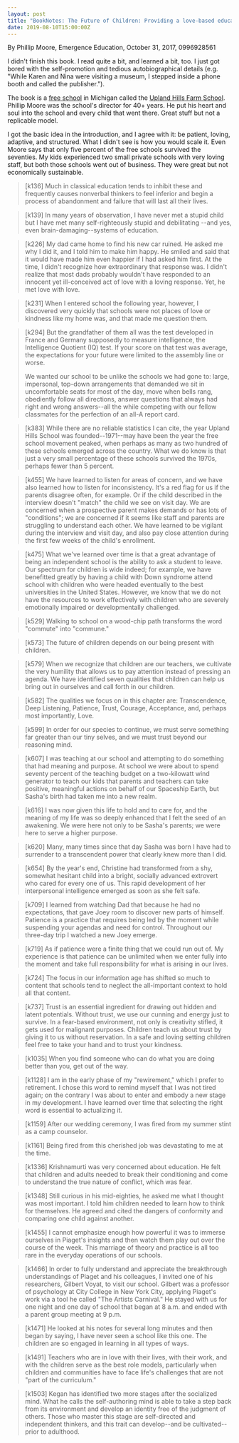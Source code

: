 ```yaml
---
layout: post
title: "BookNotes: The Future of Children: Providing a love-based education for every child"
date: 2019-08-10T15:00:00Z
---
```

By Phillip Moore, Emergence Education, October 31, 2017, 0996928561

I didn't finish this book. I read quite a bit, and learned a bit,
too. I just got bored with the self-promotion and tedious
autobiographical details (e.g. "While Karen and Nina were visiting a
museum, I stepped inside a phone booth and called the
publisher.").

The book is a [free school](http://n99.us/mam)
in Michigan called the [Upland Hills Farm School](http://n99.us/fuk).
Phillip Moore was the
school's director for 40+ years. He put his heart and soul into the
school and every child that went there. Great stuff but not a
replicable model.

I got the basic idea in the introduction, and I agree with it: be
patient, loving, adaptive, and structured. What I didn't see is how
you would scale it. Even Moore says that only five percent of the free
schools survived the seventies. My kids experienced two small private
schools with very loving staff, but both those schools went out of
business. They were great but not economically sustainable.

> [k136] Much in classical education tends to inhibit these and frequently
> causes nonverbal thinkers to feel inferior and begin a process of
> abandonment and failure that will last all their lives.

> [k139] In many years of observation, I have never met a stupid child but
> I have met many self-righteously stupid and debilitating --and yes, even
> brain-damaging--systems of education.

> [k226] My dad came home to find his new car ruined. He asked me why I did
> it, and I told him to make him happy. He smiled and said that it would
> have made him even happier if I had asked him first. At the time, I
> didn't recognize how extraordinary that response was. I didn't realize
> that most dads probably wouldn't have responded to an innocent yet
> ill-conceived act of love with a loving response. Yet, he met love with
> love.

> [k231] When I entered school the following year, however, I discovered
> very quickly that schools were not places of love or kindness like my
> home was, and that made me question them.

> [k294] But the grandfather of them all was the test developed in France
> and Germany supposedly to measure intelligence, the Intelligence Quotient
> (IQ) test. If your score on that test was average, the expectations for
> your future were limited to the assembly line or worse.
>
> We wanted our school to be unlike the schools we had gone to:
> large, impersonal, top-down arrangements that demanded we sit in
> uncomfortable seats for most of the day, move when bells rang, obediently
> follow all directions, answer questions that always had right and wrong
> answers--all the while competing with our fellow classmates for the
> perfection of an all-A report card.

> [k383] While there are no reliable statistics I can cite, the year
> Upland Hills School was founded--1971--may have been the year the
> free school movement peaked, when perhaps as many as two hundred of
> these schools emerged across the country. What we do know is that
> just a very small percentage of these schools survived the 1970s,
> perhaps fewer than 5 percent.

> [k455] We have learned to listen for areas of concern, and we have also
> learned how to listen for inconsistency. It's a red flag for us if the
> parents disagree often, for example. Or if the child described in the
> interview doesn't "match" the child we see on visit day. We are concerned
> when a prospective parent makes demands or has lots of "conditions"; we
> are concerned if it seems like staff and parents are struggling to
> understand each other. We have learned to be vigilant during the
> interview and visit day, and also pay close attention during the first
> few weeks of the child's enrollment.

> [k475] What we've learned over time is that a great advantage of
> being an independent school is the ability to ask a student to
> leave. Our spectrum for children is wide indeed; for example, we
> have benefitted greatly by having a child with Down syndrome attend
> school with children who were headed eventually to the best
> universities in the United States. However, we know that we do not
> have the resources to work effectively with children who are
> severely emotionally impaired or developmentally challenged.

> [k529] Walking to school on a wood-chip path transforms the word
> "commute" into "commune."

> [k573] The future of children depends on our being present with children.

> [k579] When we recognize that children are our teachers, we cultivate the
> very humility that allows us to pay attention instead of pressing an
> agenda. We have identified seven qualities that children can help us
> bring out in ourselves and call forth in our children.

> [k582] The qualities we focus on in this chapter are: Transcendence,
> Deep Listening, Patience, Trust, Courage, Acceptance, and, perhaps most
> importantly, Love.

> [k599] In order for our species to continue, we must serve something far
> greater than our tiny selves, and we must trust beyond our reasoning
> mind.

> [k607] I was teaching at our school and attempting to do something that
> had meaning and purpose. At school we were about to spend seventy percent
> of the teaching budget on a two-kilowatt wind generator to teach our kids
> that parents and teachers can take positive, meaningful actions on behalf
> of our Spaceship Earth, but Sasha's birth had taken me into a new realm.

> [k616] I was now given this life to hold and to care for, and the meaning
> of my life was so deeply enhanced that I felt the seed of an awakening.
> We were here not only to be Sasha's parents; we were here to serve a
> higher purpose.

> [k620] Many, many times since that day Sasha was born I have had to
> surrender to a transcendent power that clearly knew more than I did.

> [k654] By the year's end, Christine had transformed from a shy, somewhat
> hesitant child into a bright, socially advanced extrovert who cared for
> every one of us. This rapid development of her interpersonal intelligence
> emerged as soon as she felt safe.

> [k709] I learned from watching Dad that because he had no expectations,
> that gave Joey room to discover new parts of himself. Patience is a
> practice that requires being led by the moment while suspending your
> agendas and need for control. Throughout our three-day trip I watched a
> new Joey emerge.

> [k719] As if patience were a finite thing that we could run out of. My
> experience is that patience can be unlimited when we enter fully into the
> moment and take full responsibility for what is arising in our lives.

> [k724] The focus in our information age has shifted so much to content
> that schools tend to neglect the all-important context to hold all that
> content.

> [k737] Trust is an essential ingredient for drawing out hidden and latent
> potentials. Without trust, we use our cunning and energy just to survive.
> In a fear-based environment, not only is creativity stifled, it gets used
> for malignant purposes. Children teach us about trust by giving it to us
> without reservation. In a safe and loving setting children feel free to
> take your hand and to trust your kindness.

> [k1035] When you find someone who can do what you are doing better than
> you, get out of the way.

> [k1128] I am in the early phase of my "rewirement," which I prefer to
> retirement. I chose this word to remind myself that I was not tired
> again; on the contrary I was about to enter and embody a new stage in my
> development. I have learned over time that selecting the right word is
> essential to actualizing it.

> [k1159] After our wedding ceremony, I was fired from my summer stint as a
> camp counselor.

> [k1161] Being fired from this cherished job was devastating to me at
> the time.

> [k1336] Krishnamurti was very concerned about education. He felt that
> children and adults needed to break their conditioning and come to
> understand the true nature of conflict, which was fear.

> [k1348] Still curious in his mid-eighties, he asked me what I thought was
> most important. I told him children needed to learn how to think for
> themselves. He agreed and cited the dangers of conformity and comparing
> one child against another.

> [k1455] I cannot emphasize enough how powerful it was to immerse
> ourselves in Piaget's insights and then watch them play out over the
> course of the week. This marriage of theory and practice is all too rare
> in the everyday operations of our schools.

> [k1466] In order to fully understand and appreciate the breakthrough
> understandings of Piaget and his colleagues, I invited one of his
> researchers, Gilbert Voyat, to visit our school. Gilbert was a professor
> of psychology at City College in New York City, applying Piaget's work
> via a tool he called "The Artists Carnival." He stayed with us for one
> night and one day of school that began at 8 a.m. and ended with a parent
> group meeting at 9 p.m.

> [k1471] He looked at his notes for several long minutes and then began by
> saying, I have never seen a school like this one. The children are so
> engaged in learning in all types of ways.

> [k1491] Teachers who are in love with their lives, with their work, and
> with the children serve as the best role models, particularly when
> children and communities have to face life's challenges that are not
> "part of the curriculum."

> [k1503] Kegan has identified two more stages after the socialized mind.
> What he calls the self-authoring mind is able to take a step back from
> its environment and develop an identity free of the judgment of others.
> Those who master this stage are self-directed and independent thinkers,
> and this trait can develop--and be cultivated--prior to adulthood.
